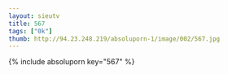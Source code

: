```yaml
--- 
layout: sieutv
title: 567
tags: ["0k"]
thumb: http://94.23.248.219/absoluporn-1/image/002/567.jpg
---
```

{% include absoluporn key="567" %} 
